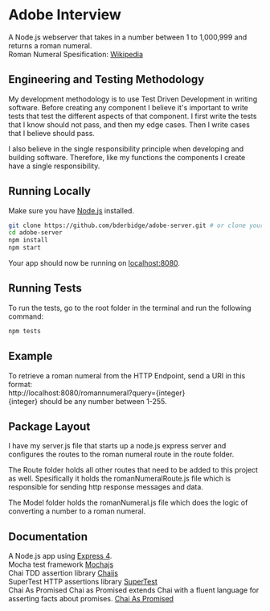 # Adobe Interview

A Node.js webserver that takes in a number between 1 to 1,000,999 and returns a roman numeral.  <br>
Roman Numeral Spesification: [Wikipedia](https://en.wikipedia.org/wiki/Roman_numerals)

## Engineering and Testing Methodology

My development methodology is to use Test Driven Development in writing software.
Before creating any component I believe it's important to write tests that 
test the different aspects of that component. I first write the tests that I know 
should not pass, and then my edge cases. Then I write cases that I believe should
pass. 

I also believe in the single responsibility principle when developing and building software.
Therefore, like my functions the components I create have a single responsibility.

## Running Locally

Make sure you have [Node.js](http://nodejs.org/) installed.
```sh
git clone https://github.com/bderbidge/adobe-server.git # or clone your own fork
cd adobe-server
npm install
npm start
```

Your app should now be running on [localhost:8080](http://localhost:8080/).

## Running Tests

To run the tests, go to the root folder in the terminal and run the following command:
```sh
npm tests
``` 

## Example

To retrieve a roman numeral from the HTTP Endpoint, send a URI in this format: <br>
http://localhost:8080/romannumeral?query={integer} <br>
{integer} should be any number between 1-255.

## Package Layout

I have my server.js file that starts up a node.js express server and  configures the routes to the roman numeral route in the route folder.

The Route folder holds all other routes that need to be added to this project as well. Spesifically it holds the romanNumeralRoute.js file which is responsible for sending http response messages and data.

The Model folder holds the romanNumeral.js file which does the logic of converting a number to a roman numeral.

## Documentation

A Node.js app using [Express 4](http://expressjs.com/). <br>
Mocha test framework [Mochajs](https://mochajs.org/) <br>
Chai TDD assertion library [Chaijs](https://www.chaijs.com/)<br>
SuperTest HTTP assertions library [SuperTest](https://www.npmjs.com/package/supertest)<br>
Chai As Promised Chai as Promised extends Chai with a fluent language for asserting facts about promises. [Chai As Promised](https://www.npmjs.com/package/chai-as-promised)<br>